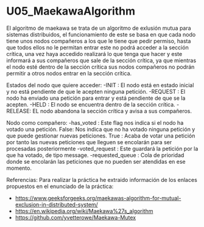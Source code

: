 # U05_MaekawaAlgorithm

El algoritmo de maekawa se trata de un algoritmo de exlusión mutua para sistemas distribuidos, el funcionamiento de este se basa en que cada nodo tiene unos nodos compañeros a los que le tiene que pedir permiso, hasta que todos ellos no le permitan entrar este no podrá acceder a la sección crítica, una vez haya accedido realizará lo que tenga que hacer y este informará a sus compañeros que sale de la sección crítica, ya que mientras el nodo esté dentro de la sección crítica sus nodos compañeros no podrán permitir a otros nodos entrar en la sección crítica.
  
  Estados del nodo que quiere acceder:
    -INIT : El nodo está en estado inicial y no está pendiente de que le acepten ninguna petición.
    -REQUEST : El nodo ha enviado una petición para entrar y está pendiente de que se la acepten.
    -HELD : El nodo se encuentra dentro de la sección crítica.
    -RELEASE: EL nodo abandona la sección crítica y avisa a sus compañeros.
  
  Nodo como compañero:
    -has_voted : Este flag nos indica si el nodo ha votado una petición.
          False: Nos indica que no ha votado ninguna petición y que puede gestionar nuevas peticiones.
          True : Acaba de votar una petición por tanto las nuevas peticiones que lleguen se encolarán para ser procesadas posteriormente
    -voted_request : Este guardará la petición por la que ha votado, de tipo message.
    -requested_queue : Cola de prioridad donde se encolarán las peticiones que no pueden ser atendidas en ese momento.
    
    
  Referencias:
  Para realizar la práctica he extraido información de los enlaces propuestos en el enunciado de la práctica:
  - https://www.geeksforgeeks.org/maekawas-algorithm-for-mutual-exclusion-in-distributed-system/
  - https://en.wikipedia.org/wiki/Maekawa%27s_algorithm
  - https://github.com/yvetterowe/Maekawa-Mutex
   
    
